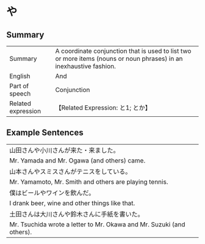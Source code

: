 # や

## Summary

<table><tr>   <td>Summary</td>   <td>A coordinate conjunction that is used to list two or more items (nouns or noun phrases) in an inexhaustive fashion.</td></tr><tr>   <td>English</td>   <td>And</td></tr><tr>   <td>Part of speech</td>   <td>Conjunction</td></tr><tr>   <td>Related expression</td>   <td>【Related Expression: と1; とか】</td></tr></table>

## Example Sentences

<table><tr><td>山田さんや小川さんが来た・来ました。</td></tr><tr><td>Mr. Yamada and Mr. Ogawa (and others) came.</td></tr><tr><td>山本さんやスミスさんがテニスをしている。</td></tr><tr><td>Mr. Yamamoto, Mr. Smith and others are playing tennis.</td></tr><tr><td>僕はビールやワインを飲んだ。</td></tr><tr><td>I drank beer, wine and other things like that.</td></tr><tr><td>土田さんは大川さんや鈴木さんに手紙を書いた。</td></tr><tr><td>Mr. Tsuchida wrote a letter to Mr. Okawa and Mr. Suzuki (and others).</td></tr></table>

